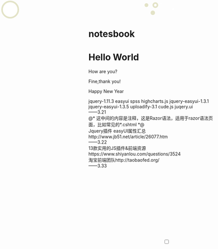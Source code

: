 # notesbook
<!--hello world-->
<head>
<meta charset="utf-8">
<title>My first GitHub Repository</title>
</head>
<body>
  <h1>Hello World</h1>
  <p>How are you?</p>
  <p>Fine,thank you!</p>
  <p>Happy New Year</p>
  jquery-1.11.3
  easyui
  spss
  highcharts.js
  jquery-easyui-1.3.1
  jquery-easyui-1.3.5
  uploadify-3.1
  cude.js
  juqery.ui
  <br>
  ——3.21
  <br>
  @*  这中间的内容是注释，这是Razor语法，适用于razor语法页面，比如常见的*.cshtml  *@
  <br>
  Jquery插件 easyUI属性汇总 http://www.jb51.net/article/26077.htm
  <br>
  ——3.22
  <br>
  13款实用的JS插件&前端资源 https://www.shiyanlou.com/questions/3524
  <br>
  淘宝前端团队http://taobaofed.org/
  <br>
  ——3.33
  <br>
  <code>
    <!DOCTYPE html>
<html lang="en">
<head>
	<meta charset="UTF-8">
	<title>test switch</title>
	<style type="text/css">
*,
*::before,
*::after {
  box-sizing: border-box;
}
.toggle {
  display: block;
  text-align: center;
  margin-top: 40px;
  user-select: none;
}

.toggle--checkbox {
  display: none;
}

.toggle--btn {
  display: block;
  margin: 0 auto;
  font-size: 1.4em;
  transition: all 350ms ease-in;
}
.toggle--btn:hover {
  cursor: pointer;
}

.toggle--btn, .toggle--btn:before, .toggle--btn:after,
.toggle--checkbox,
.toggle--checkbox:before,
.toggle--checkbox:after,
.toggle--feature,
.toggle--feature:before,
.toggle--feature:after {
  transition: all 250ms ease-in;
}
.toggle--btn:before, .toggle--btn:after,
.toggle--checkbox:before,
.toggle--checkbox:after,
.toggle--feature:before,
.toggle--feature:after {
  content: '';
  display: block;
}


.toggle--daynight .toggle--btn,
.toggle--like .toggle--btn {
  position: relative;
  height: 70px;
  width: 125px;
  border-radius: 70px;
}
.toggle--daynight .toggle--btn:before,
.toggle--like .toggle--btn:before {
  position: absolute;
  top: 2px;
  left: 4px;
  width: 56px;
  height: 56px;
  border-radius: 50%;
}

.toggle--daynight .toggle--btn {
  border: 5px solid #1c1c1c;
  background-color: #3c4145;
}
.toggle--daynight .toggle--btn:before {
  background-color: #fff;
  border: 5px solid #e3e3c7;
}
.toggle--daynight .toggle--btn:after {
  position: absolute;
  top: 62%;
  left: 39px;
  z-index: 10;
  width: 11.2px;
  height: 11.2px;
  opacity: 0;
  background-color: #fff;
  border-radius: 50%;
  box-shadow: #fff 0 0, #fff 3px 0, #fff 6px 0, #fff 9px 0, #fff 11px 0, #fff 14px 0, #fff 16px 0, #fff 21px -1px 0 1px, #fff 16px -7px 0 -2px, #fff 7px -7px 0 1px, #d3d3d3 0 0 0 4px, #d3d3d3 6px 0 0 4px, #d3d3d3 11px 0 0 4px, #d3d3d3 16px 0 0 4px, #d3d3d3 21px -1px 0 5px, #d3d3d3 16px -7px 0 1px, #d3d3d3 7px -7px 0 5px;
  transition: opacity 100ms ease-in;
}
@keyframes starry_star {
  50% {
    background-color: rgba(255, 255, 255, 0.1);
    box-shadow: #fff 30px -3px 0 0, #fff 12px 10px 0 -1px, rgba(255, 255, 255, 0.1) 38px 18px 0 1px, #fff 32px 34px 0 0, rgba(255, 255, 255, 0.1) 20px 24px 0 -1.5px, #fff 5px 38px 0 1px;
  }
}
@keyframes bounceIn {
  0% {
    opacity: 0;
    transform: scale(0.3);
  }
  50% {
    opacity: 100;
    transform: scale(1.1);
  }
  55% {
    transform: scale(1.1);
  }
  75% {
    transform: scale(0.9);
  }
  100% {
    opacity: 100;
    transform: scale(1);
  }
}
.toggle--daynight .toggle--feature {
  display: block;
  position: absolute;
  top: 9px;
  left: 52.5%;
  z-index: 20;
  width: 4px;
  height: 4px;
  border-radius: 50%;
  background-color: #fff;
  box-shadow: rgba(255, 255, 255, 0.1) 30px -3px 0 0, rgba(255, 255, 255, 0.1) 12px 10px 0 -1px, #fff 38px 18px 0 1px, rgba(255, 255, 255, 0.1) 32px 34px 0 0, #fff 20px 24px 0 -1.5px, rgba(255, 255, 255, 0.1) 5px 38px 0 1px;
  animation: starry_star 5s ease-in-out infinite;
}
.toggle--daynight .toggle--feature:before {
  position: absolute;
  top: -2px;
  left: -25px;
  width: 18px;
  height: 18px;
  background-color: #fff;
  border-radius: 50%;
  border: 5px solid #e3e3c7;
  box-shadow: #e3e3c7 -28px 0 0 -3px, #e3e3c7 -8px 24px 0 -2px;
  transform-origin: -6px 130%;
}
.toggle--daynight .toggle--checkbox:checked + .toggle--btn {
  background-color: #9ee3fb;
  border: 5px solid #86c3d7;
}
.toggle--daynight .toggle--checkbox:checked + .toggle--btn:before {
  left: 55px;
  background-color: #ffdf6d;
  border: 5px solid #e1c348;
}
.toggle--daynight .toggle--checkbox:checked + .toggle--btn:after {
  opacity: 100;
  animation-name: bounceIn;
  animation-duration: 0.60s;
  animation-delay: 0.10s;
  animation-fill-mode: backwards;
  animation-timing-function: ease-in-out;
}
.toggle--daynight .toggle--checkbox:checked + .toggle--btn > .toggle--feature {
  opacity: 0;
  box-shadow: rgba(255, 255, 255, 0.1) 30px -3px 0 -4px, rgba(255, 255, 255, 0.1) 12px 10px 0 -5px, #fff 38px 18px 0 -3px, rgba(255, 255, 255, 0.1) 32px 34px 0 -4px, #fff 20px 24px 0 -5.5px, rgba(255, 255, 255, 0.1) 5px 38px 0 -3px;
  animation: none;
}
.toggle--daynight .toggle--checkbox:checked + .toggle--btn > .toggle--feature:before {
  left: 25px;
  transform: rotate(70deg);
}
	</style>
</head>
<body>
	<div class="toggle toggle--daynight">
			<input type="checkbox" id="toggle--daynight" class="toggle--checkbox">
			<label class="toggle--btn" for="toggle--daynight"><span class="toggle--feature"></span></label>
	</div>
</body>
</html>
  </code>
</body>

